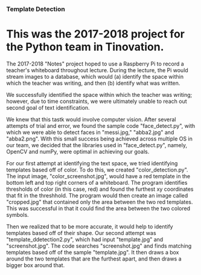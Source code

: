 ### Template Detection
# This was the 2017-2018 project for the Python team in Tinovation.

The 2017-2018 "Notes" project hoped to use a Raspberry Pi to record a teacher's whiteboard throughout lecture. During the lecture, the Pi would stream images to a database, which would (a) identify the space within which the teacher was writing, and then (b) identify what was written.

We successfully identified the space within which the teacher was writing; however, due to time constraints, we were ultimately unable to reach out second goal of text identification.

We knew that this tastk would involve computer vision. After several attempts of trial and error, we found the sample code "face_detect.py", with which we were able to detect faces in "messi.jpg," "abba2.jpg" and "abba2.png". With this small success being achieved across multiple OS in our team, we decided that the libraries used in "face_detect.py", namely, OpenCV and numPy, were optimal in achieving our goals.

For our first attempt at identifying the text space, we tried identifying templates based off of color. To do this, we created "color_detection.py".
The input image, "color_screenshot.jpg", would have a red template in the bottom left and top right corners of a whiteboard.
The program identifies thresholds of color (in this case, red) and found the furthest xy coordinates that fit in the threshhold.
The program would then create an image called "cropped.jpg" that contained only the area between the two red templates.
This was successful in that it could find the area between the two colored symbols.

Then we realized that to be more accurate, it would help to identify templates based off of their shape.
Our second attempt was "template_ddetection2.py", which had input "template.jpg" and "screenshot.jpg".
The code searches "screenshot.jpg" and finds matching templates based off of the sample "template.jpg". It then draws a box around the two templates that are the furthest apart, and then draws a bigger box around that.
